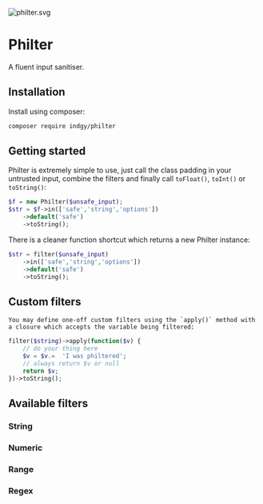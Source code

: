 ![philter.svg](https://github.com/indgy/philter/docs/philter.svg)
# Philter
A fluent input sanitiser.

## Installation

Install using composer:

```sh
composer require indgy/philter
```

## Getting started
Philter is extremely simple to use, just call the class padding in your untrusted input, combine the filters and finally call `toFloat()`, `toInt()` or `toString()`: 

```php
$f = new Philter($unsafe_input);
$str = $f->in(['safe','string','options'])
	->default('safe')
	->toString();
```

There is a cleaner function shortcut which returns a new Philter instance:

```php
$str = filter($unsafe_input)
	->in(['safe','string','options'])
	->default('safe')
	->toString();
```


## Custom filters
	You may define one-off custom filters using the `apply()` method with a closure which accepts the variable being filtered:

```php
filter($string)->apply(function($v) {
	// do your thing here
	$v = $v.=  'I was philtered';
	// always return $v or null
	return $v;
})->toString();
```

## Available filters

### String
### Numeric
### Range
### Regex

